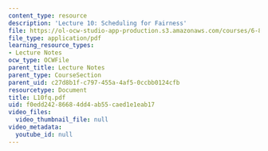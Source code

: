 ```yaml
---
content_type: resource
description: 'Lecture 10: Scheduling for Fairness'
file: https://ol-ocw-studio-app-production.s3.amazonaws.com/courses/6-829-computer-networks-fall-2002/f0edd24286684dd4ab55caed1e1eab17_L10fq.pdf
file_type: application/pdf
learning_resource_types:
- Lecture Notes
ocw_type: OCWFile
parent_title: Lecture Notes
parent_type: CourseSection
parent_uid: c27d8b1f-c797-455a-4af5-0ccbb0124cfb
resourcetype: Document
title: L10fq.pdf
uid: f0edd242-8668-4dd4-ab55-caed1e1eab17
video_files:
  video_thumbnail_file: null
video_metadata:
  youtube_id: null
---
```

